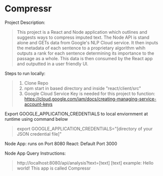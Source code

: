 # Compressr

Project Description:
  > This project is a React and Node application which outlines and suggests ways to compress imputed text. The Node API is stand alone and GETs data from Google's NLP Cloud service. It then inputs the metadata of each sentence to a proprietary algorithm whih outputs a rank for each sentence determining its importance to the passage as a whole. This data is then consumed by the React app and outputted in a user friendly UI. 

Steps to run locally:
  > 1. Clone Repo
  > 2. npm start in based directory and inside "react/client/src" 
  > 3. Google Cloud Service Key is needed for this project to function: https://cloud.google.com/iam/docs/creating-managing-service-account-keys

Export GOOGLE_APPLICATION_CREDENTIALS to local enviornment at runtime using command below
  > export GOOGLE_APPLICATION_CREDENTIALS="[directory of your JSON credential file]"
  
Node App: runs on Port 8080
React: Default Port 3000

Node App Query Instructions:
  > http://localhost:8080/api/analysis?text=[text]
  > [text] example: Hello world! This app is called Compressr
